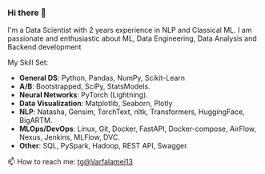 ### Hi there 👋

I'm a Data Scientist with 2 years experience in NLP and Classical ML. 
I am passionate and enthusiastic about ML, Data Engineering,
Data Analysis and Backend development

My Skill Set:
- **General DS**: Python, Pandas, NumPy, Scikit-Learn
- **A/B**: Bootstrapped, SciPy, StatsModels.
- **Neural Networks**: PyTorch (Lightning).
- **Data Visualization**: Matplotlib, Seaborn, Plotly
- **NLP**: Natasha, Gensim, TorchText, nltk, Transformers, HuggingFace, BigARTM.
- **MLOps/DevOps**: Linux, Git, Docker, FastAPI, Docker-compose, AirFlow, Nexus, Jenkins, MLFlow, DVC.
- **Other**: SQL, PySpark, Hadoop, REST API, Swagger.


📫 How to reach me: [tg@Varfalamei13](https://t.me/Varfalamei13)